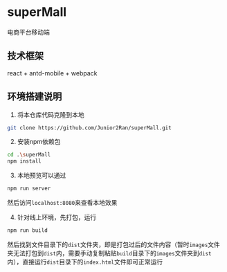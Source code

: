 # superMall
电商平台移动端

## 技术框架
react + antd-mobile + webpack

## 环境搭建说明
1. 将本仓库代码克隆到本地
```bash
git clone https://github.com/Junior2Ran/superMall.git
```

2. 安装npm依赖包
```bash
cd .\superMall
npm install
```

3. 本地预览可以通过
```bash
npm run server
```
然后访问`localhost:8080`来查看本地效果

4. 针对线上环境，先打包，运行
```bash
npm run build
```
然后找到文件目录下的`dist`文件夹，即是打包过后的文件内容（暂时`images`文件夹无法打包到`dist`内，需要手动复制粘贴`build`目录下的`images`文件夹到`dist`内），直接运行`dist`目录下的`index.html`文件即可正常运行
